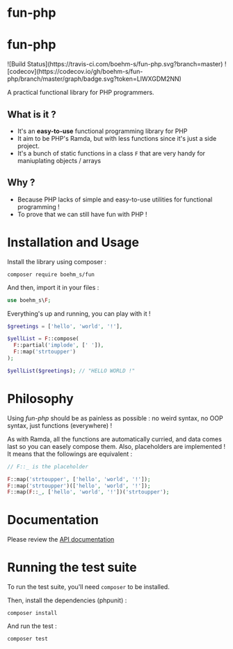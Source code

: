 # fun-php

# fun-php 

<div class="badges">
![Build Status](https://travis-ci.com/boehm-s/fun-php.svg?branch=master) 
![codecov](https://codecov.io/gh/boehm-s/fun-php/branch/master/graph/badge.svg?token=LIWXGDM2NN)
</div>

A practical functional library for PHP programmers.

## What is it ? 

- It's an **easy-to-use** functional programming library for PHP
- It aim to be PHP's Ramda, but with less functions since it's just a side project.
- It's a bunch of static functions in a class `F` that are very handy for maniuplating objects / arrays

## Why ? 

- Because PHP lacks of simple and easy-to-use utilities for functional programming !
- To prove that we can still have fun with PHP !

# Installation and Usage

Install the library using composer : 

```
composer require boehm_s/fun
```

And then, import it in your files :

```php
use boehm_s\F;
```

Everything's up and running, you can play with it !

```php
$greetings = ['hello', 'world', '!'],

$yellList = F::compose(
  F::partial('implode', [' ']),
  F::map('strtoupper')
);

$yellList($greetings); // "HELLO WORLD !"
```

# Philosophy

Using *fun-php* should be as painless as possible : no weird syntax, no OOP syntax, just functions (everywhere) !

As with Ramda, all the functions are automatically curried, and data comes last so you can easely compose them. Also, placeholders are implemented !
It means that the followings are equivalent : 

```php
// F::_ is the placeholder

F::map('strtoupper', ['hello', 'world', '!']);
F::map('strtoupper')(['hello', 'world', '!']);
F::map(F::_, ['hello', 'world', '!'])('strtoupper');
```

# Documentation

Please review the [API documentation](/fun-php/classboehm__s_1_1F.html#a1712c41e5be41e6f6e2088ed5d54a864 "API documentation")

# Running the test suite

To run the test suite, you'll need `composer` to be installed. 

Then, install the dependencies (phpunit) : 

```
composer install
```

And run the test : 

```
composer test
```
